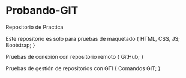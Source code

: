 # Probando-GIT
Repositorio de Practica

Este repositorio es solo para pruebas de maquetado {
   HTML, CSS, JS;
   Bootstrap;
}

Pruebas de conexión con repositorio remoto {
   GitHub;
}

Pruebas de gestión de repositorios con GTI {
    Comandos GIT;
}

